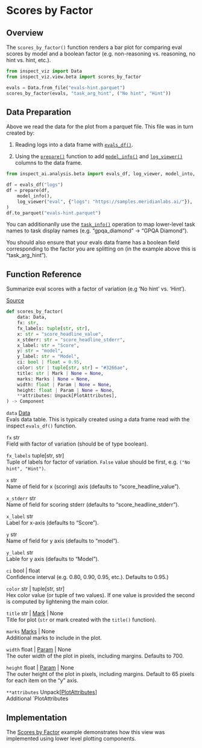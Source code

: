 # Scores by Factor


## Overview

The `scores_by_factor()` function renders a bar plot for comparing eval
scores by model and a boolean factor (e.g. non-reasoning vs. reasoning,
no hint vs. hint, etc.).

``` python
from inspect_viz import Data
from inspect_viz.view.beta import scores_by_factor

evals = Data.from_file("evals-hint.parquet")
scores_by_factor(evals, "task_arg_hint", ("No hint", "Hint"))
```

## Data Preparation

Above we read the data for the plot from a parquet file. This file was
in turn created by:

1.  Reading logs into a data frame with
    [`evals_df()`](https://inspect.aisi.org.uk/reference/inspect_ai.analysis.html#evals_df).

2.  Using the
    [`prepare()`](https://inspect.aisi.org.uk/reference/inspect_ai.analysis.html#prepare)
    function to add
    [`model_info()`](https://inspect.aisi.org.uk/reference/inspect_ai.analysis.html#model_info)
    and
    [`log_viewer()`](https://inspect.aisi.org.uk/reference/inspect_ai.analysis.html#model_info)
    columns to the data frame.

``` python
from inspect_ai.analysis.beta import evals_df, log_viewer, model_into, prepare

df = evals_df("logs")
df = prepare(df, 
    model_info(),
    log_viewer("eval", {"logs": "https://samples.meridianlabs.ai/"}),
)
df.to_parquet("evals-hint.parquet")
```

You can additionanlly use the
[`task_info()`](https://inspect.aisi.org.uk/reference/inspect_ai.analysis.html#task_info)
operation to map lower-level task names to task display names
(e.g. “gpqa_diamond” -\> “GPQA Diamond”).

You should also ensure that your evals data frame has a boolean field
corresponding to the factor you are splitting on (in the example above
this is “task_arg_hint”).

## Function Reference

Summarize eval scores with a factor of variation (e.g ‘No hint’
vs. ‘Hint’).

[Source](https://github.com/meridianlabs-ai/inspect_viz/blob/c61568f204f6e2fb9202da4ee1cb7194634e36f2/src/inspect_viz/view/beta/_scores_by_factor.py#L13)

``` python
def scores_by_factor(
    data: Data,
    fx: str,
    fx_labels: tuple[str, str],
    x: str = "score_headline_value",
    x_stderr: str = "score_headline_stderr",
    x_label: str = "Score",
    y: str = "model",
    y_label: str = "Model",
    ci: bool | float = 0.95,
    color: str | tuple[str, str] = "#3266ae",
    title: str | Mark | None = None,
    marks: Marks | None = None,
    width: float | Param | None = None,
    height: float | Param | None = None,
    **attributes: Unpack[PlotAttributes],
) -> Component
```

`data` [Data](reference/inspect_viz.qmd#data)  
Evals data table. This is typically created using a data frame read with
the inspect `evals_df()` function.

`fx` str  
Field with factor of variation (should be of type boolean).

`fx_labels` tuple\[str, str\]  
Tuple of labels for factor of variation. `False` value should be first,
e.g. `("No hint", "Hint")`.

`x` str  
Name of field for x (scoring) axis (defaults to “score_headline_value”).

`x_stderr` str  
Name of field for scoring stderr (defaults to “score_headline_stderr”).

`x_label` str  
Label for x-axis (defaults to “Score”).

`y` str  
Name of field for y axis (defaults to “model”).

`y_label` str  
Lable for y axis (defaults to “Model”).

`ci` bool \| float  
Confidence interval (e.g. 0.80, 0.90, 0.95, etc.). Defaults to 0.95.)

`color` str \| tuple\[str, str\]  
Hex color value (or tuple of two values). If one value is provided the
second is computed by lightening the main color.

`title` str \| [Mark](reference/inspect_viz.mark.qmd#mark) \| None  
Title for plot (`str` or mark created with the `title()` function).

`marks` [Marks](reference/inspect_viz.mark.qmd#marks) \| None  
Additional marks to include in the plot.

`width` float \| [Param](reference/inspect_viz.qmd#param) \| None  
The outer width of the plot in pixels, including margins. Defaults to
700.

`height` float \| [Param](reference/inspect_viz.qmd#param) \| None  
The outer height of the plot in pixels, including margins. Default to 65
pixels for each item on the “y” axis.

`**attributes` Unpack\[[PlotAttributes](reference/inspect_viz.plot.qmd#plotattributes)\]  
Additional \`PlotAttributes

## Implementation

The [Scores by Factor](examples/inspect/scores-by-factor/index.qmd)
example demonstrates how this view was implemented using lower level
plotting components.
